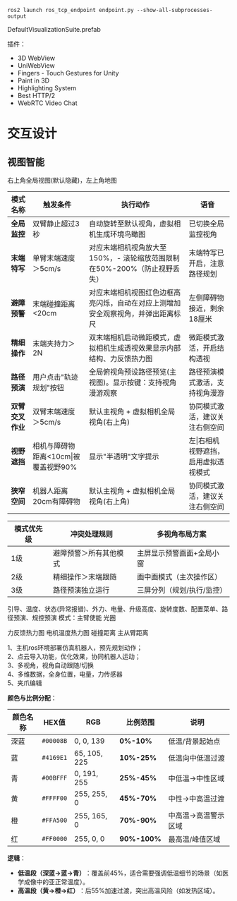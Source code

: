 ```shell
ros2 launch ros_tcp_endpoint endpoint.py --show-all-subprocesses-output
```

DefaultVisualizationSuite.prefab

插件：
- 3D WebView
- UniWebView
- Fingers - Touch Gestures for Unity
- Paint in 3D
- Highlighting System
- Best HTTP/2
- WebRTC Video Chat

# 交互设计

## 视图智能
右上角全局视图(默认隐藏)，左上角地图

| 模式名称        | 触发条件                    | 执行动作                                        | 语音                  |
| ----------- | ----------------------- | ------------------------------------------- | ------------------- |
| ​**全局监控**   | 双臂静止超过3秒                | 自动旋转至默认视角，虚拟相机生成环境鸟瞰图                       | 已切换全局监控视角           |
| ​**末端特写**   | 单臂末端速度＞5cm/s            | 对应末端相机视角放大至150%，- 滚轮缩放范围限制在50%-200%（防止视野丢失） | 末端特写已开启，注意路径规划      |
| ​**避障预警**   | 末端碰撞距离<20cm             | 对应末端相机视图红色边框高亮闪烁，自动在对应上测增加安全观察视角，并弹出距离标尺    | 左侧障碍物接近，剩余18厘米      |
| ​**精细操作**   | 末端夹持力＞2N                | 双末端相机启动微距模式，虚拟相机生成透视效果显示内部结构、力反馈热力图         | 微距模式激活，开启结构透视       |
| ​**路径预演**   | 用户点击"轨迹规划"按钮            | 全局俯视角预设路径预览(主视图)。显示按键：支持视角漫游观察              | 路径预演模式激活，支持视角漫游     |
| ​**双臂交叉作业** | 双臂末端速度＞5cm/s            | 默认主视角 + 虚拟相机全局视角(右上角)                       | 协同模式激活，建议关注右侧空间     |
| **视野遮挡**    | 相机与障碍物距离<10cm\|被覆盖视野90% | 显示"半透明"文字提示                                 | 左\|右相机视野遮挡，启用虚拟透视模式 |
| ​**狭窄空间**   | 机器人距离20cm有障碍物           | 默认主视角 + 虚拟相机全局视角(右上角)                       | 协同模式激活，建议关注右侧空间     |

| 模式优先级 | 冲突处理规则      | 多视角布局方案        |
| ----- | ----------- | -------------- |
| 1级    | 避障预警＞所有其他模式 | 主屏显示预警画面+全局小窗  |
| 2级    | 精细操作＞末端跟随   | 画中画模式（主次操作区）   |
| 3级    | 路径预演独立运行    | 三屏分列（规划/执行/监控） |

引导、温度、状态(异常报错)、外力、电量、升级高度、旋转度数、配置菜单、路径预演、规控预演
模式：主臂使能
光圈

力反馈热力图
电机温度热力图
碰撞距离
主从臂距离



1、主机ros环境部署仿真机器人，预先规划动作；  
2、点云导入功能，优化效果，协同机器人运动；  
3、多视角，视角自动跟随/切换  
4、多维数据，全身位置，电量，力传感器  
5、夹爪编辑


**颜色与比例分配​**​：

| 颜色名称 | HEX值      | RGB          | 比例范围             | 说明         |
| ---- | --------- | ------------ | ---------------- | ---------- |
| 深蓝   | `#00008B` | 0, 0, 139    | ​**​0%-10%​**​   | 低温/背景起始点   |
| 蓝    | `#4169E1` | 65, 105, 225 | ​**​10%-25%​**​  | 低温向中低温过渡   |
| 青    | `#00BFFF` | 0, 191, 255  | ​**​25%-45%​**​  | 中低温→中性区域   |
| 黄    | `#FFFF00` | 255, 255, 0  | ​**​45%-70%​**​  | 中性→中高温过渡   |
| 橙    | `#FFA500` | 255, 165, 0  | ​**​70%-90%​**​  | 中高温→高温警示区域 |
| 红    | `#FF0000` | 255, 0, 0    | ​**​90%-100%​**​ | 最高温/峰值区域   |

​**​逻辑​**​：
- ​**​低温段（深蓝→蓝→青）​**​：覆盖前45%，适合需要强调低温细节的场景（如医学成像中的亚正常温度）。
- ​**​高温段（黄→橙→红）​**​：后55%加速过渡，突出高温风险（如发热区域）。